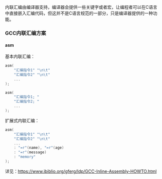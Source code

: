 内联汇编由编译器支持，编译器会提供一些关键字或者宏，让编程者可以在C语言中直接嵌入汇编代码，但这并不是C语言规范的一部分，只是编译器提供的一种功能。

### GCC内联汇编方案
#### asm
基本内联汇编：
```c 
asm(
    "汇编指令1" "\n\t"
    "汇编指令2" "\n\t"
    ...
);

asm(
    "汇编指令1; "
    "汇编指令2; "
    ...
);
```



扩展式内联汇编：
```c
asm(
    "汇编指令1" "\n\t"
    "汇编指令2" "\n\t"
    ...
    : "=r"(name), "=r"(age)
    : "=r"(message)
    : "memory"
);
```
详见：https://www.ibiblio.org/gferg/ldp/GCC-Inline-Assembly-HOWTO.html